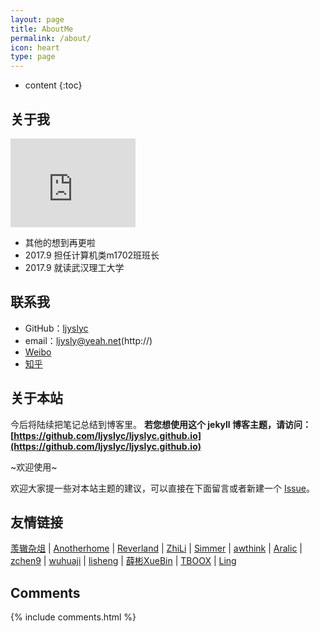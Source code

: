 ```yaml
---
layout: page
title: AboutMe
permalink: /about/
icon: heart
type: page
---
```


* content
{:toc}

## 关于我

<iframe src="https://githubbadge.appspot.com/ljyslyc?s=1" style="border: 0;height: 142px;width: 200px;overflow: hidden;" frameBorder="0"></iframe>


* 其他的想到再更啦
* 2017.9 担任计算机类m1702班班长
* 2017.9 就读武汉理工大学

## 联系我

* GitHub：[ljyslyc](https://github.com/ljyslyc)
* email：ljysly@yeah.net(http://)
* [Weibo](http://weibo.com/5561024899)
* [知乎](https://www.zhihu.com/people/jia-er-lu-shi-di-yu-pao-xiao-56)

## 关于本站

今后将陆续把笔记总结到博客里。
**若您想使用这个 jekyll 博客主题，请访问：[https://github.com/ljyslyc/ljyslyc.github.io](https://github.com/ljyslyc/ljyslyc.github.io)**

~欢迎使用~

欢迎大家提一些对本站主题的建议，可以直接在下面留言或者新建一个 [Issue](https://github.com/ljyslyc/ljyslyc.github.io/issues)。

## 友情链接

[羡辙杂俎](http://zhangwenli.com/blog) \| [Anotherhome](https://www.anotherhome.net) \| [Reverland](http://reverland.org/) \| [ZhiLi](http://lizhipower.github.io/) \| [Simmer](http://simmer-jun.github.io/) \| [awthink](http://awthink.net/) \| [Aralic](http://aralic.github.io/) \| [zchen9](http://www.chen9.info/) \| [wuhuaji](http://wuhuaji.me/) \| [lisheng](http://www.lishengcn.cn/) \| [薛彬XueBin](http://axuebin.com/blog/) \| [TBOOX](http://www.tboox.org/cn/) \|  [Ling](http://linglinyp.com/)

## Comments

{% include comments.html %}
